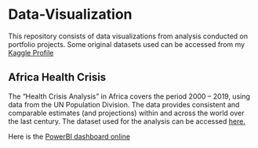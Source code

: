 # Data-Visualization

This repository consists of data visualizations from analysis conducted on portfolio projects. Some original datasets used can be accessed from my [Kaggle Profile](https://www.kaggle.com/technormie/datasets)

## Africa Health Crisis
The “Health Crisis Analysis” in Africa covers the period 2000 – 2019, using data from the UN Population Division. The data provides consistent and comparable estimates (and projections) within and across the world over the last century. The dataset used for the analysis can be accessed [here.](https://www.kaggle.com/datasets/technormie/global-health-crisis) 

Here is the [PowerBI dashboard online](https://app.powerbi.com/view?r=eyJrIjoiZmNjYzllYTctMTFhMS00NWEwLTk1NDEtZTNjYjNhNDMwMmQ3IiwidCI6IjQ3ZTRlNjcyLWU3ZmYtNDM0OS1iNDBjLWQ4NzE1MTUxZmJiYSIsImMiOjh9)

